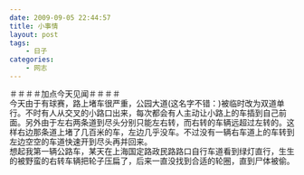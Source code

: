 ```yaml
---
date: 2009-09-05 22:44:57
title: 小事情
layout: post
tags:
    - 日子
categories:
    - 网志
---
```

<div style="line-height:17px;"></div>
<div style="line-height:17px;">＃＃＃＃加点今天见闻＃＃＃＃</div>
<div style="line-height:17px;"></div>
<div style="line-height:17px;">今天由于有球赛，路上堵车很严重，公园大道(这名字不错：)被临时改为双道单行。不时有人从交叉的小路口出来，每次都会有人主动让小路上的车插到自己前面。另外由于左右两条道到尽头分别只能左右转，而右转的车辆远超过左转的。这样右边那条道上堵了几百米的车，左边几乎没车。不过没有一辆右车道上的车转到左边空空的车道快速开到尽头再并回来。</div>
<div style="line-height:17px;">想起我第一辆公路车，某天在上海国定路政民路路口自行车道看到绿灯直行，生生的被野蛮的右转车辆把轮子压扁了，后来一直没找到合适的轮圈，直到尸体被偷。</div>